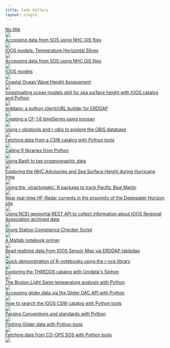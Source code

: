 ```yaml
---
title: Code Gallery
layout: single
---
```


<div id="gallery">
<div><a href="{{ site.url }}{{ site.baseurl }}/notebooks/2020-02-14-QARTOD_ioos_qc_Water-Level-Example"><figcaption>No title</figcaption><img src="images/placeholder.png"></a></div>
<div><a href="{{ site.url }}{{ site.baseurl }}/notebooks/2019-05-27-hurricane_gis_part02"><figcaption>Accessing data from SOS using NHC GIS files</figcaption><img src="images/placeholder.png"></a></div>
<div><a href="{{ site.url }}{{ site.baseurl }}/notebooks/2019-03-08-grids-temperature"><figcaption>IOOS models: Temperature Horizontal Slices</figcaption><img src="images/2019-03-08-grids-temperature.png"></a></div>
<div><a href="{{ site.url }}{{ site.baseurl }}/notebooks/2019-02-26-hurricane_gis_part01"><figcaption>Accessing data from SOS using NHC GIS files</figcaption><img src="images/placeholder.png"></a></div>
<div><a href="{{ site.url }}{{ site.baseurl }}/notebooks/2018-12-04-grids"><figcaption>IOOS models</figcaption><img src="images/2018-12-04-grids.png"></a></div>
<div><a href="{{ site.url }}{{ site.baseurl }}/notebooks/2018-03-30-wave_height_assessment"><figcaption>Coastal Ocean Wave Height Assessment</figcaption><img src="images/2018-03-30-wave_height_assessment.png"></a></div>
<div><a href="{{ site.url }}{{ site.baseurl }}/notebooks/2018-03-15-ssh-skillscore"><figcaption>Investigating ocean models skill for sea surface height with IOOS catalog and Python</figcaption><img src="images/placeholder.png"></a></div>
<div><a href="{{ site.url }}{{ site.baseurl }}/notebooks/2018-03-01-erddapy"><figcaption>erddapy: a python client/URL builder for ERDDAP</figcaption><img src="images/2018-03-01-erddapy.png"></a></div>
<div><a href="{{ site.url }}{{ site.baseurl }}/notebooks/2018-02-27-pocean-timeSeries-demo"><figcaption>Creating a CF-1.6 timeSeries using pocean</figcaption><img src="images/2018-02-27-pocean-timeSeries-demo.png"></a></div>
<div><a href="{{ site.url }}{{ site.baseurl }}/notebooks/2018-02-20-obis"><figcaption>Using r-obistools and r-obis to explore the OBIS database</figcaption><img src="images/2018-02-20-obis.png"></a></div>
<div><a href="{{ site.url }}{{ site.baseurl }}/notebooks/2017-12-15-finding_HFRadar_currents"><figcaption>Fetching data from a CSW catalog with Python tools</figcaption><img src="images/2017-12-15-finding_HFRadar_currents.png"></a></div>
<div><a href="{{ site.url }}{{ site.baseurl }}/notebooks/2017-11-30-rerddap"><figcaption>Calling R libraries from Python</figcaption><img src="images/2017-11-30-rerddap.png"></a></div>
<div><a href="{{ site.url }}{{ site.baseurl }}/notebooks/2017-11-01-Creating-Archives-Using-Bagit"><figcaption>Using BagIt to tag oceanographic data</figcaption><img src="images/placeholder.png"></a></div>
<div><a href="{{ site.url }}{{ site.baseurl }}/notebooks/2017-09-09-hurricane_irma"><figcaption>Exploring the NHC Advisories and Sea Surface Height during Hurricane Irma</figcaption><img src="images/2017-09-09-hurricane_irma.png"></a></div>
<div><a href="{{ site.url }}{{ site.baseurl }}/notebooks/2017-08-01-xtractoR"><figcaption>Using the `xtractomatic` R package to track Pacific Blue Marlin</figcaption><img src="images/2017-08-01-xtractoR.png"></a></div>
<div><a href="{{ site.url }}{{ site.baseurl }}/notebooks/2017-07-25-HFRadar_currents"><figcaption>Near real-time HF-Radar currents in the proximity of the Deepwater Horizon site</figcaption><img src="images/2017-07-25-HFRadar_currents.png"></a></div>
<div><a href="{{ site.url }}{{ site.baseurl }}/notebooks/2017-06-12-NCEI_RA_archive_history"><figcaption>Using NCEI geoportal REST API to collect information about IOOS Regional Association archived data</figcaption><img src="images/2017-06-12-NCEI_RA_archive_history.png"></a></div>
<div><a href="{{ site.url }}{{ site.baseurl }}/notebooks/2017-05-14-running_compliance_checker"><figcaption>Shore Station Compliance Checker Script</figcaption><img src="images/placeholder.png"></a></div>
<div><a href="{{ site.url }}{{ site.baseurl }}/notebooks/2017-03-30-octave_notebook_example"><figcaption>A Matlab notebook primer</figcaption><img src="images/2017-03-30-octave_notebook_example.png"></a></div>
<div><a href="{{ site.url }}{{ site.baseurl }}/notebooks/2017-03-21-ERDDAP_IOOS_Sensor_Map"><figcaption>Read realtime data from IOOS Sensor Map via ERDDAP tabledap</figcaption><img src="images/2017-03-21-ERDDAP_IOOS_Sensor_Map.png"></a></div>
<div><a href="{{ site.url }}{{ site.baseurl }}/notebooks/2017-01-23-R-notebook"><figcaption>Quick demonstration of R-notebooks using the r-oce library</figcaption><img src="images/2017-01-23-R-notebook.png"></a></div>
<div><a href="{{ site.url }}{{ site.baseurl }}/notebooks/2017-01-18-siphon-explore-thredds"><figcaption>Exploring the THREDDS catalog with Unidata's Siphon</figcaption><img src="images/2017-01-18-siphon-explore-thredds.png"></a></div>
<div><a href="{{ site.url }}{{ site.baseurl }}/notebooks/2016-12-22-boston_light_swim"><figcaption>The Boston Light Swim temperature analysis with Python</figcaption><img src="images/2016-12-22-boston_light_swim.png"></a></div>
<div><a href="{{ site.url }}{{ site.baseurl }}/notebooks/2016-12-20-searching_glider_deployments"><figcaption>Accessing glider data via the Glider DAC API with Python</figcaption><img src="images/2016-12-20-searching_glider_deployments.png"></a></div>
<div><a href="{{ site.url }}{{ site.baseurl }}/notebooks/2016-12-19-exploring_csw"><figcaption>How to search the IOOS CSW catalog with Python tools</figcaption><img src="images/2016-12-19-exploring_csw.png"></a></div>
<div><a href="{{ site.url }}{{ site.baseurl }}/notebooks/2016-11-16-CF-UGRID-SGRID-conventions"><figcaption>Parsing Conventions and standards with Python</figcaption><img src="images/2016-11-16-CF-UGRID-SGRID-conventions.png"></a></div>
<div><a href="{{ site.url }}{{ site.baseurl }}/notebooks/2016-11-15-glider_data_example"><figcaption>Plotting Glider data with Python tools</figcaption><img src="images/2016-11-15-glider_data_example.png"></a></div>
<div><a href="{{ site.url }}{{ site.baseurl }}/notebooks/2016-10-12-fetching_data"><figcaption>Fetching data from CO-OPS SOS with Python tools</figcaption><img src="images/2016-10-12-fetching_data.png"></a></div>
</div>
